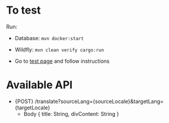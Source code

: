 # To test

Run:

- Database: `mvn docker:start`
- Wildfly:  `mvn clean verify cargo:run`

- Go to [test page](/) and follow instructions


# Available API

- {POST} /translate?sourceLang={sourceLocale}&targetLang={targetLocale} 
   - Body {
   title: String,
   divContent: String }
